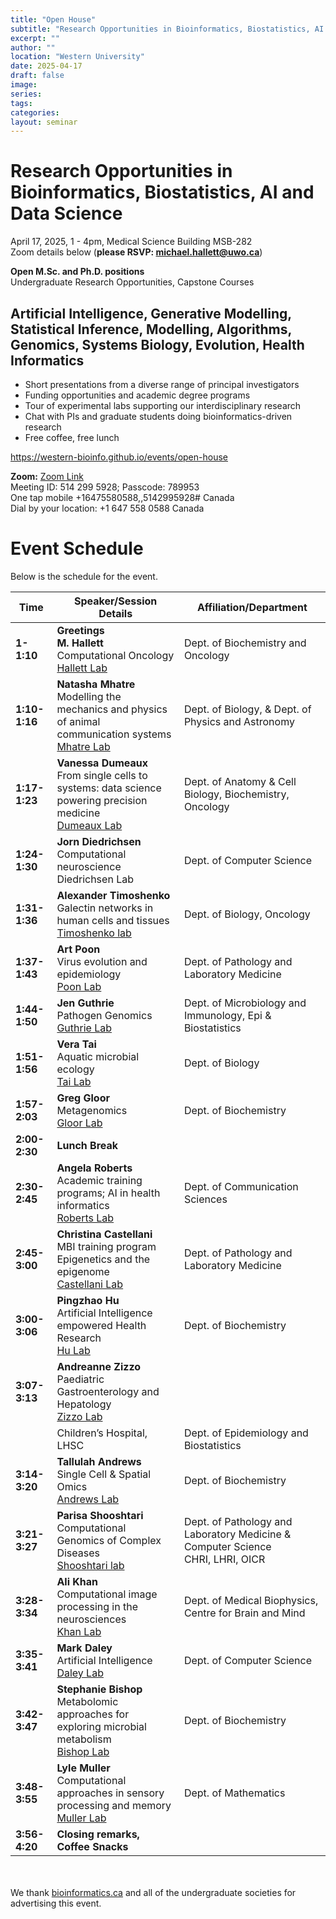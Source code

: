 ```yaml
---
title: "Open House"
subtitle: "Research Opportunities in Bioinformatics, Biostatistics, AI and Data Science"
excerpt: ""
author: ""
location: "Western University"
date: 2025-04-17
draft: false
image: 
series:
tags:
categories:
layout: seminar
---
```


# Research Opportunities in Bioinformatics, Biostatistics, AI and Data Science

April 17, 2025, 1 - 4pm, Medical Science Building MSB-282<br/>
Zoom details below (**please RSVP: michael.hallett@uwo.ca**)

**Open M.Sc. and Ph.D. positions**<br/>
Undergraduate Research Opportunities, Capstone Courses

## Artificial Intelligence, Generative Modelling, Statistical Inference, Modelling, Algorithms, Genomics, Systems Biology, Evolution, Health Informatics

* Short presentations from a diverse range of principal investigators
* Funding opportunities and academic degree programs
* Tour of experimental labs supporting our interdisciplinary research
* Chat with PIs and graduate students doing bioinformatics-driven research
* Free coffee, free lunch



https://western-bioinfo.github.io/events/open-house


**Zoom:**
<a href="https://westernuniversity.zoom.us/j/5142995928?omn=94007152979">Zoom Link</a><br>
Meeting ID: 514 299 5928; Passcode: 789953 <br>
One tap mobile +16475580588,,5142995928# Canada <br>
Dial by your location: +1 647 558 0588 Canada<br>

# Event Schedule

Below is the schedule for the event.

| **Time**         | **Speaker/Session Details**                                                                                                                                                      | **Affiliation/Department**                                                                                         |
|-------------------|--------------------------------------------------------------------------------------------------------------------------------------------------------------------------------|--------------------------------------------------------------------------------------------------------------------|
| **1-1:10**       | **Greetings**<br>**M. Hallett**<br>Computational Oncology<br><a href="https://mikehallett.science/">Hallett Lab</a>                                                             | Dept. of Biochemistry and Oncology                                                                                 |
| **1:10-1:16**    | **Natasha Mhatre**<br>Modelling the mechanics and physics of animal communication systems<br><a href="https://www.natashamhatre.net/">Mhatre Lab</a>                                    | Dept. of Biology, & Dept. of Physics and Astronomy                                                                 |
| **1:17-1:23**    | **Vanessa Dumeaux**<br>From single cells to systems: data science powering precision medicine<br><a href="https://lab-dumeaux.science/">Dumeaux Lab</a>                          | Dept. of Anatomy & Cell Biology, Biochemistry, Oncology                                                            |
| **1:24-1:30**    | **Jorn Diedrichsen**<br>Computational neuroscience<br><a hre="https://www.diedrichsenlab.org/">Diedrichsen Lab</a>               | Dept. of Computer Science                                                                                          |
| **1:31-1:36**    | **Alexander Timoshenko**<br>Galectin networks in human cells and tissues<br><a href="https://www.uwo.ca/biology/faculty/timoshenko/">Timoshenko lab</a>       | Dept. of Biology, Oncology                                                                                         |
| **1:37-1:43**    | **Art Poon**<br>Virus evolution and epidemiology<br><a href="https://github.com/PoonLab/">Poon Lab</a>                                                                          | Dept. of Pathology and Laboratory Medicine                                                                         |
| **1:44-1:50**    | **Jen Guthrie**<br>Pathogen Genomics<br><a href="https://www.guthrielab.com/">Guthrie Lab</a>  | Dept. of Microbiology and Immunology, Epi & Biostatistics                                                          |
| **1:51-1:56**    | **Vera Tai**<br>Aquatic microbial ecology<br><a href="https://publish.uwo.ca/~vtai4/people/people.html/">Tai Lab</a>     | Dept. of Biology                                                                                                   |
| **1:57-2:03**    | **Greg Gloor**<br>Metagenomics<br><a href="https://gloorlab.github.io/">Gloor Lab</a>   | Dept. of Biochemistry                                                                                              |
| **2:00-2:30**    | **Lunch Break**                                                                                                                                                                  |                                                                                                                    |
| **2:30-2:45**    | **Angela Roberts**<br>Academic training programs; AI in health informatics<br><a href="https://www.uwo.ca/fhs/csd//about/faculty/roberts_a.html">Roberts Lab</a>       | Dept. of Communication Sciences                                                                                    |
| **2:45-3:00**    | **Christina Castellani**<br>MBI training program<br>Epigenetics and the epigenome<br><a href="https://castellanilab.com/">Castellani Lab</a>                  | Dept. of Pathology and Laboratory Medicine                                                                         |
| **3:00-3:06**    | **Pingzhao Hu**<br>Artificial Intelligence empowered Health Research<br><a href="https://phulab.org/">Hu Lab</a>                                          | Dept. of Biochemistry                                                                                              |
| **3:07-3:13**    | **Andreanne Zizzo**<br>Paediatric Gastroenterology and Hepatology<br><a href="https://www.schulich.uwo.ca/paediatrics/about_us/people/faculty/zizzo_andreanne.html">Zizzo Lab</a>
      | Children’s Hospital, LHSC                                                                                   | Dept. of Epidemiology and Biostatistics                                                                            |
| **3:14-3:20**    | **Tallulah Andrews**<br>Single Cell & Spatial Omics<br><a href="https://publish.uwo.ca/~tandrew6/">Andrews Lab</a>                                             | Dept. of Biochemistry                                                                                              |
| **3:21-3:27**    | **Parisa Shooshtari**<br>Computational Genomics of Complex Diseases<br><a href="https://shooshtarilab.com/">Shooshtari lab</a>                                                  | Dept. of Pathology and Laboratory Medicine & Computer Science<br>CHRI, LHRI, OICR                                   |
| **3:28-3:34**    | **Ali Khan**<br>Computational image processing in the neurosciences<br><a href="https://www.khanlab.ca/">Khan Lab</a>                                               | Dept. of Medical Biophysics, Centre for Brain and Mind                                                             |
| **3:35-3:41**    | **Mark Daley**<br>Artificial Intelligence<br><a href="https://www.daleylab.org/lab/grav/">Daley Lab</a>    | Dept. of Computer Science                                                                                          |
| **3:42-3:47**    | **Stephanie Bishop**<br>Metabolomic approaches for exploring microbial metabolism<br><a href="https://www.schulich.uwo.ca/biochem//people/faculty/Bishop.html">Bishop Lab</a>                 | Dept. of Biochemistry                                                                                              |
| **3:48-3:55**    | **Lyle Muller**<br>Computational approaches in sensory processing and memory<br><a href="http://mullerlab.ca/">Muller Lab</a>                                                   | Dept. of Mathematics                                                                                               |
| **3:56-4:20**    | **Closing remarks, Coffee Snacks**                                                                                                                                               |                                                                                                                    |

<br><br>
We thank [bioinformatics.ca](mailto:bioinformatics.ca) and all of the undergraduate societies for advertising this event.
